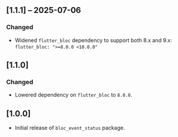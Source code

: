 ## [1.1.1] – 2025-07-06

### Changed
- Widened `flutter_bloc` dependency to support both 8.x and 9.x: `flutter_bloc: ">=8.0.0 <10.0.0"`

## [1.1.0]

### Changed
- Lowered dependency on `flutter_bloc` to `8.0.0`.


## [1.0.0]

- Initial release of `bloc_event_status` package.
